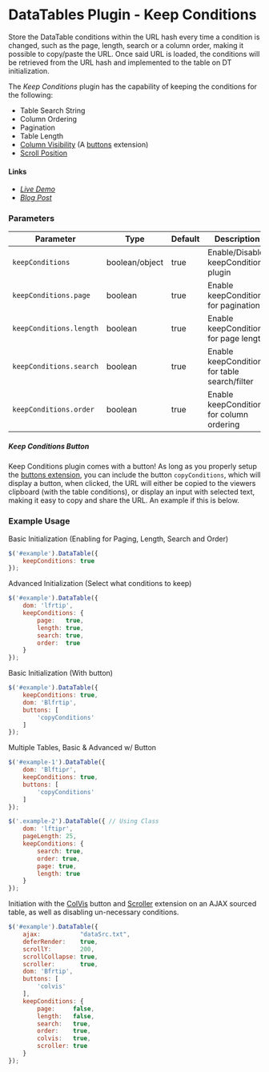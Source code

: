 # DataTables Plugin - Keep Conditions #

Store the DataTable conditions within the URL hash every time a condition is changed, such as the page, length, search or a column order, making it possible to copy/paste the URL. Once said URL is loaded, the conditions will be retrieved from the URL hash and implemented to the table on DT initialization.

The *Keep Conditions* plugin has the capability of keeping the conditions for the following:

* Table Search String
* Column Ordering
* Pagination
* Table Length
* [Column Visibility](http://datatables.net/reference/button/colvis) (A [buttons](http://datatables.net/extensions/buttons/) extension)
* [Scroll Position](https://datatables.net/extensions/scroller/)

#### Links ####
* *[Live Demo](http://www.linuxdigest.org/misc/script_examples/DataTables-Keep-Conditions/examples/)*
* *[Blog Post](http://www.linuxdigest.org/blog/2015/11/17/datatables-keep-conditions-plugin-link-to-the-exact-settings-within-the-current-table/)*

### Parameters ###
Parameter 			  	| Type 		  		| Default | Description
----------------------- | ----------------- | ------- | ------------
`keepConditions`	  	| boolean/object	| true	  | Enable/Disable keepConditions plugin
`keepConditions.page` 	| boolean		  	| true	  | Enable keepConditions for pagination
`keepConditions.length` | boolean		  	| true	  | Enable keepConditions for page length
`keepConditions.search` | boolean		  	| true	  | Enable keepConditions for table search/filter
`keepConditions.order` 	| boolean		  	| true	  | Enable keepConditions for column ordering

##### Keep Conditions Button #####
Keep Conditions plugin comes with a button! As long as you properly setup the [buttons extension](http://datatables.net/extensions/buttons/), you can include the button `copyConditions`, which will display a button, when clicked, the URL will either be copied to the viewers clipboard (with the table conditions), or display an input with selected text, making it easy to copy and share the URL. An example if this is below.


### Example Usage ###

Basic Initialization (Enabling for Paging, Length, Search and Order)

```javascript
$('#example').DataTable({
    keepConditions: true
});
```

Advanced Initialization (Select what conditions to keep)

```javascript
$('#example').DataTable({
    dom: 'lfrtip',
    keepConditions: {
        page:   true,
        length: true,
        search: true,
        order:  true
    }
});
```

Basic Initialization (With button)

```javascript
$('#example').DataTable({
    keepConditions: true,
    dom: 'Blfrtip',
    buttons: [
        'copyConditions'
    ]
});
```

Multiple Tables, Basic & Advanced w/ Button

```javascript
$('#example-1').DataTable({
    dom: 'Blftipr',
    keepConditions: true,
    buttons: [
        'copyConditions'
    ]
});

$('.example-2').DataTable({ // Using Class
    dom: 'lftipr',
    pageLength: 25,
    keepConditions: {
        search: true,
        order: true,
        page: true,
        length: true
    }
});
```

Initiation with the [ColVis](http://datatables.net/reference/button/colvis) button and [Scroller](https://datatables.net/extensions/scroller/) extension on an AJAX sourced table, as well as disabling un-necessary conditions.

```javascript
$('#example').DataTable({
    ajax:           "dataSrc.txt",
    deferRender:    true,
    scrollY:        200,
    scrollCollapse: true,
    scroller:       true,
    dom: 'Bfrtip',
    buttons: [
        'colvis'
    ],
    keepConditions: {
        page:     false,
        length:   false,
        search:   true,
        order:    true,
        colvis:   true,
        scroller: true
    }
});
```